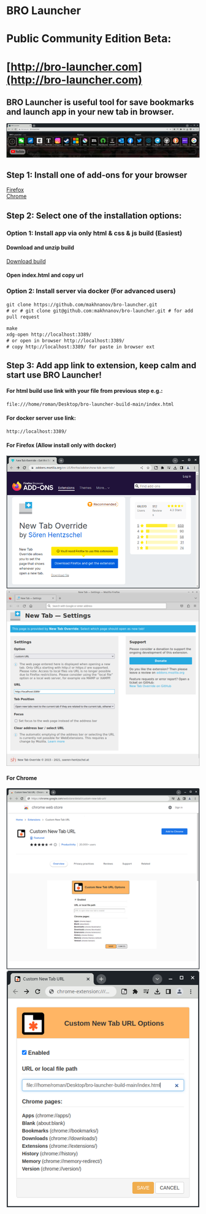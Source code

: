 # BRO Launcher 
# Public Community Edition Beta: 
# [http://bro-launcher.com](http://bro-launcher.com)
## BRO Launcher is useful tool for save bookmarks and launch app in your new tab in browser.
![BRO Launcher](https://github.com/makhnanov/bro-launcher/blob/master/preview/img/v.1.4.5.png?raw=true)
## Step 1: Install one of add-ons for your browser
[Firefox](https://addons.mozilla.org/en-US/firefox/addon/new-tab-override/) \
[Chrome](https://chrome.google.com/webstore/detail/custom-new-tab-url/mmjbdbjnoablegbkcklggeknkfcjkjia)
## Step 2: Select one of the installation options:
### Option 1: Install app via only html & css & js build (Easiest)
#### Download and unzip build
[Download build](https://github.com/makhnanov/bro-launcher-build/archive/refs/heads/main.zip)
#### Open index.html and copy url
### Option 2: Install server via docker (For advanced users)
```shell
git clone https://github.com/makhnanov/bro-launcher.git
# or # git clone git@github.com:makhnanov/bro-launcher.git # for add pull request
```
```shell
make
xdg-open http://localhost:3389/
# or open in browser http://localhost:3389/ 
# copy http://localhost:3389/ for paste in browser ext
```
## Step 3: Add app link to extension, keep calm and start use BRO Launcher!
#### For html build use link with your file from previous step e.g.:
```shell
file:///home/roman/Desktop/bro-launcher-build-main/index.html
```
#### For docker server use link:
```shell
http://localhost:3389/
```
#### For Firefox (Allow install only with docker)
![Firefox ext](https://github.com/makhnanov/bro-launcher/blob/master/src/src/img/FirefoxExt.png?raw=true)
![Firefox ext](https://github.com/makhnanov/bro-launcher/blob/master/src/src/img/FirefoxExtLink.png?raw=true)
#### For Chrome
![Chrome ext](https://github.com/makhnanov/bro-launcher/blob/master/src/src/img/ChromeExt.png?raw=true)
![Chrome ext link](https://github.com/makhnanov/bro-launcher/blob/master/src/src/img/ChromeExtLink.png?raw=true)
